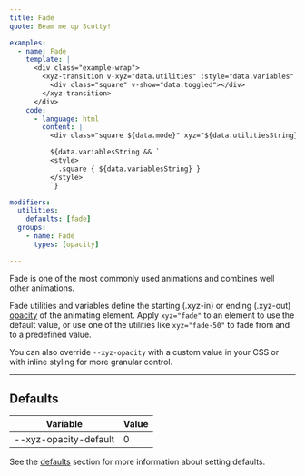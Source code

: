 ```yaml
---
title: Fade
quote: Beam me up Scotty!

examples:
  - name: Fade
    template: |
      <div class="example-wrap">
        <xyz-transition v-xyz="data.utilities" :style="data.variables" v-on="data.listeners">
          <div class="square" v-show="data.toggled"></div>
        </xyz-transition>
      </div>
    code:
      - language: html
        content: |
          <div class="square ${data.mode}" xyz="${data.utilitiesString}"></div>

          ${data.variablesString && `
          <style>
            .square { ${data.variablesString} }
          </style>
          `}

modifiers:
  utilities:
    defaults: [fade]
  groups:
    - name: Fade
      types: [opacity]

---
```


Fade is one of the most commonly used animations and combines well other animations.

Fade utilities and variables define the starting (.xyz-in) or ending (.xyz-out) [opacity](https://developer.mozilla.org/en-US/docs/Web/CSS/opacity) of the animating element. Apply `xyz="fade"` to an element to use the default value, or use one of the utilities like `xyz="fade-50"` to fade from and to a predefined value.

You can also override `--xyz-opacity` with a custom value in your CSS or with inline styling for more granular control.

---
## Defaults

<div class="variables-table table-wrap shadow-scroll-h">
  <table class="shadow-scroll-content">
    <thead>
      <tr>
        <th>Variable</th>
        <th>Value</th>
      </tr>
    </thead>
    <tbody>
      <tr>
        <td>--xyz-opacity-default</td>
        <td>0</td>
      </tr>
    </tbody>
  </table>
</div>

See the [defaults](#defaults) section for more information about setting defaults.
